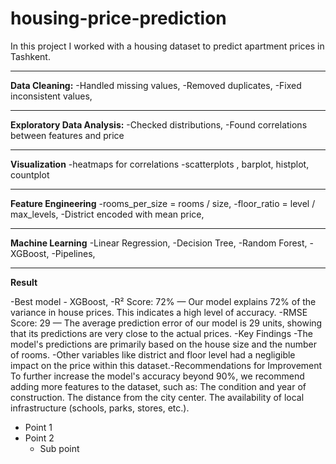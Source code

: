 # housing-price-prediction
In this project I worked with a housing dataset to predict apartment prices in Tashkent.

---

**Data Cleaning:**
-Handled missing values,
-Removed duplicates,
-Fixed inconsistent values,

---

**Exploratory Data Analysis:**
-Checked distributions,
-Found correlations between features and price

---

**Visualization**
-heatmaps for correlations
-scatterplots , barplot, histplot, countplot

---

**Feature Engineering**
-rooms_per_size = rooms / size,
-floor_ratio = level / max_levels,
-District encoded with mean price,

---

**Machine Learning**
-Linear Regression,
-Decision Tree,
-Random Forest,
-XGBoost,
-Pipelines,

---

**Result**

-Best model - XGBoost,
-​R² Score: 72% — Our model explains 72% of the variance in house prices. This indicates a high level of accuracy.
-​RMSE Score: 29 — The average prediction error of our model is 29 units, showing that its predictions are very close to the actual prices.
-​Key Findings
​-The model's predictions are primarily based on the house size and the number of rooms.
​-Other variables like district and floor level had a negligible impact on the price within this dataset.
​-Recommendations for Improvement
​To further increase the model's accuracy beyond 90%, we recommend adding more features to the dataset, such as:
​The condition and year of construction.
​The distance from the city center.
​The availability of local infrastructure (schools, parks, stores, etc.).

- Point 1  
- Point 2  
  - Sub point

